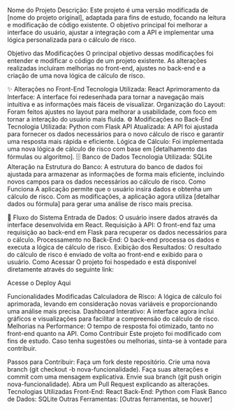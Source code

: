Nome do Projeto
Descrição:
Este projeto é uma versão modificada de [nome do projeto original], adaptada para fins de estudo, focando na leitura e modificação de código existente. O objetivo principal foi melhorar a interface do usuário, ajustar a integração com a API e implementar uma lógica personalizada para o cálculo de risco.

Objetivo das Modificações
O principal objetivo dessas modificações foi entender e modificar o código de um projeto existente. As alterações realizadas incluíram melhorias no front-end, ajustes no back-end e a criação de uma nova lógica de cálculo de risco.

✨ Alterações no Front-End
Tecnologia Utilizada: React
Aprimoramento da Interface: A interface foi redesenhada para tornar a navegação mais intuitiva e as informações mais fáceis de visualizar.
Organização do Layout: Foram feitos ajustes no layout para melhorar a usabilidade, com foco em tornar a interação do usuário mais fluida.
⚙️ Modificações no Back-End
Tecnologia Utilizada: Python com Flask
API Atualizada: A API foi ajustada para fornecer os dados necessários para o novo cálculo de risco e garantir uma resposta mais rápida e eficiente.
Lógica de Cálculo: Foi implementada uma nova lógica de cálculo de risco com base em [detalhamento das fórmulas ou algoritmo].
🗄️ Banco de Dados
Tecnologia Utilizada: SQLite
Alteração na Estrutura do Banco: A estrutura do banco de dados foi ajustada para armazenar as informações de forma mais eficiente, incluindo novos campos para os dados necessários ao cálculo de risco.
Como Funciona
A aplicação permite que o usuário insira dados e obtenha um cálculo de risco. Com as modificações, a aplicação agora utiliza [detalhar dados ou fórmula] para gerar uma análise de risco mais precisa.

🔄 Fluxo do Sistema
Entrada de Dados: O usuário insere dados através da interface desenvolvida em React.
Requisição à API: O front-end faz uma requisição ao back-end em Flask para recuperar os dados necessários para o cálculo.
Processamento no Back-End: O back-end processa os dados e executa a lógica de cálculo de risco.
Exibição dos Resultados: O resultado do cálculo de risco é enviado de volta ao front-end e exibido para o usuário.
Como Acessar
O projeto foi hospedado e está disponível diretamente através do seguinte link:

Acesse o Deploy Aqui

Funcionalidades Modificadas
Calculadora de Risco: A lógica de cálculo foi aprimorada, levando em consideração novas variáveis e proporcionando uma análise mais precisa.
Dashboard Interativo: A interface agora inclui gráficos e visualizações para facilitar a compreensão do cálculo de risco.
Melhorias na Performance: O tempo de resposta foi otimizado, tanto no front-end quanto na API.
Como Contribuir
Este projeto foi modificado com fins de estudo. Caso tenha sugestões ou melhorias, sinta-se à vontade para contribuir.

Passos para Contribuir:
Faça um fork deste repositório.
Crie uma nova branch (git checkout -b nova-funcionalidade).
Faça suas alterações e commit com uma mensagem explicativa.
Envie sua branch (git push origin nova-funcionalidade).
Abra um Pull Request explicando as alterações.
Tecnologias Utilizadas
Front-End: React
Back-End: Python com Flask
Banco de Dados: SQLite
Outras Ferramentas: [Outras ferramentas, se houver]
